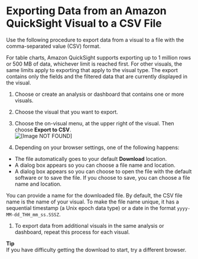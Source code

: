 # Exporting Data from an Amazon QuickSight Visual to a CSV File<a name="export-visual-to-csv"></a>

Use the following procedure to export data from a visual to a file with the comma\-separated value \(CSV\) format\. 

For table charts, Amazon QuickSight supports exporting up to 1 million rows or 500 MB of data, whichever limit is reached first\. For other visuals, the same limits apply to exporting that apply to the visual type\. The export contains only the fields and the filtered data that are currently displayed in the visual\. 

1. Choose or create an analysis or dashboard that contains one or more visuals\. 

1. Choose the visual that you want to export\. 

1.  Choose the on\-visual menu, at the upper right of the visual\. Then choose **Export to CSV**\.   
![\[Image NOT FOUND\]](http://docs.aws.amazon.com/quicksight/latest/user/images/export-visual-to-csv.png)

1.  Depending on your browser settings, one of the following happens: 
   +  The file automatically goes to your default **Download** location\. 
   +  A dialog box appears so you can choose a file name and location\. 
   +  A dialog box appears so you can choose to open the file with the default software or to save the file\. If you choose to save, you can choose a file name and location\. 

   You can provide a name for the downloaded file\. By default, the CSV file name is the name of your visual\. To make the file name unique, it has a sequential timestamp \(a Unix epoch data type\) or a date in the format `yyyy-MM-dd_THH_mm_ss.SSSZ`\. 

1. To export data from additional visuals in the same analysis or dashboard, repeat this process for each visual\. 

**Tip**  
If you have difficulty getting the download to start, try a different browser\.